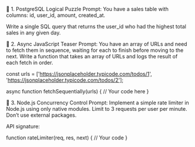 💽 1. PostgreSQL Logical Puzzle
Prompt:
You have a sales table with columns: id, user_id, amount, created_at.

Write a single SQL query that returns the user_id who had the highest total sales in any given day.


🔁 2. Async JavaScript Teaser
Prompt:
You have an array of URLs and need to fetch them in sequence, waiting for each to finish before moving to the next. Write a function that takes an array of URLs and logs the result of each fetch in order.

const urls = ['https://jsonplaceholder.typicode.com/todos/1', 'https://jsonplaceholder.typicode.com/todos/2'];

async function fetchSequentially(urls) {
  // Your code here
}

🔄 3. Node.js Concurrency Control
Prompt:
Implement a simple rate limiter in Node.js using only native modules. Limit to 3 requests per user per minute. Don’t use external packages.

API signature:

function rateLimiter(req, res, next) {
  // Your code
}
